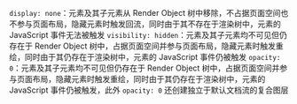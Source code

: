 `display: none`：元素及其子元素从 Render Object 树中移除，不占据页面空间也不参与页面布局，隐藏元素时触发回流，同时由于其不存在于渲染树中，元素的 JavaScript 事件无法被触发
`visibility: hidden`：元素及其子元素均不可见但仍存在于 Render Object 树中，占据页面空间并参与页面布局，隐藏元素时触发重绘，同时由于其仍存在于渲染树中，元素的 JavaScript 事件仍被触发
`opacity: 0`：元素及其子元素均不可见但仍存在于 Render Object 树中，占据页面空间并参与页面布局，隐藏元素时触发重绘，同时由于其仍存在于渲染树中，元素的 JavaScript 事件仍被触发，此外 `opacity: 0` 还创建独立于默认文档流的复合图层
